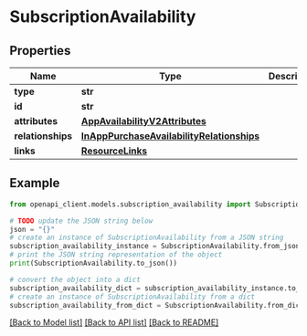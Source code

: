 # SubscriptionAvailability


## Properties

Name | Type | Description | Notes
------------ | ------------- | ------------- | -------------
**type** | **str** |  | 
**id** | **str** |  | 
**attributes** | [**AppAvailabilityV2Attributes**](AppAvailabilityV2Attributes.md) |  | [optional] 
**relationships** | [**InAppPurchaseAvailabilityRelationships**](InAppPurchaseAvailabilityRelationships.md) |  | [optional] 
**links** | [**ResourceLinks**](ResourceLinks.md) |  | [optional] 

## Example

```python
from openapi_client.models.subscription_availability import SubscriptionAvailability

# TODO update the JSON string below
json = "{}"
# create an instance of SubscriptionAvailability from a JSON string
subscription_availability_instance = SubscriptionAvailability.from_json(json)
# print the JSON string representation of the object
print(SubscriptionAvailability.to_json())

# convert the object into a dict
subscription_availability_dict = subscription_availability_instance.to_dict()
# create an instance of SubscriptionAvailability from a dict
subscription_availability_from_dict = SubscriptionAvailability.from_dict(subscription_availability_dict)
```
[[Back to Model list]](../README.md#documentation-for-models) [[Back to API list]](../README.md#documentation-for-api-endpoints) [[Back to README]](../README.md)


